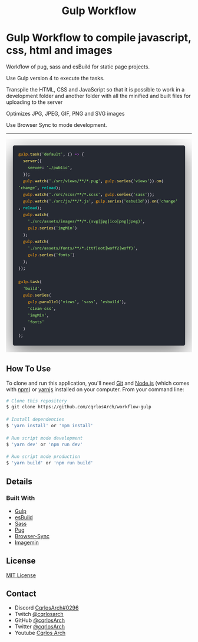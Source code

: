
<h1 align="center">Gulp Workflow </h1>

# Gulp Workflow to compile javascript, css, html and images

Workflow of pug, sass and esBuild for static page projects.

Use Gulp version 4 to execute the tasks.

Transpile the HTML, CSS and JavaScript so that it is possible to work in a development folder and another folder with all the minified and built files for uploading to the server

Optimizes JPG, JPEG, GIF, PNG and SVG images

Use Browser Sync to mode development.

***

<p align="center">
  <img src="screenshot.png">
</p>

## How To Use

To clone and run this application, you'll need [Git](https://git-scm.com) and [Node.js](https://nodejs.org/en/download/) (which comes with [npm](http://npmjs.com)) or [yarnjs](https://yarnpkg.com/) installed on your computer. From your command line:

```bash
# Clone this repository
$ git clone https://github.com/cqrlosArch/workflow-gulp

# Install dependencies
$ 'yarn install' or 'npm install'

# Run script mode development
$ 'yarn dev' or 'npm run dev'

# Run script mode production
$ 'yarn build' or 'npm run build'
```

## Details

### Built With

- [Gulp](https://gulpjs.com/)
- [esBuild](https://esbuild.github.io/)
- [Sass](https://sass-lang.com/)
- [Pug](https://pugjs.org/api/getting-started.html)
- [Browser-Sync](https://browsersync.io/)
- [Imagemin](https://github.com/imagemin/imagemin)

## License

[MIT License](./LICENSE)

## Contact

- Discord [CqrlosArch#0296](https://discord.com/)
- Twitch [@cqrlosarch](https://www.twitch.tv/cqrlosarch/about)
- GitHub [@cqrlosArch](https://github.com/cqrlosArch)
- Twitter [@cqrlosArch](https://twitter.com/cqrlosArch)
- Youtube [Cqrlos Arch](https://www.youtube.com/channel/UCV8eaXiCFXUN5Rkpc42G3ZQ)